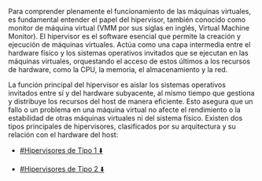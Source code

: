 Para comprender plenamente el funcionamiento de las máquinas virtuales, es fundamental entender el papel del hipervisor, también conocido como monitor de máquina virtual (VMM por sus siglas en inglés, Virtual Machine Monitor). El hipervisor es el software esencial que permite la creación y ejecución de máquinas virtuales. Actúa como una capa intermedia entre el hardware físico y los sistemas operativos invitados que se ejecutan en las máquinas virtuales, orquestando el acceso de estos últimos a los recursos de hardware, como la CPU, la memoria, el almacenamiento y la red.

La función principal del hipervisor es aislar los sistemas operativos invitados entre sí y del hardware subyacente, al mismo tiempo que gestiona y distribuye los recursos del host de manera eficiente. Esto asegura que un fallo o un problema en una máquina virtual no afecte el rendimiento o la estabilidad de otras máquinas virtuales ni del sistema físico. Existen dos tipos principales de hipervisores, clasificados por su arquitectura y su relación con el hardware del host:

- [#Hipervisores de Tipo 1 ⬇️](vm_vs_docker_benchmark\Info_Completa\VM\Hipervisores\Tipo1.md)

- [#Hipervisores de Tipo 2 ⬇️](vm_vs_docker_benchmark\Info_Completa\VM\Hipervisores\Tipo2.md)
